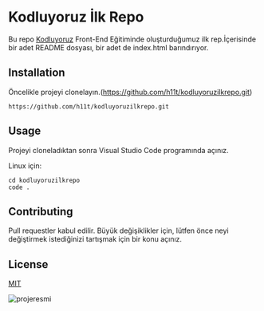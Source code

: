 # Kodluyoruz İlk Repo

Bu repo [Kodluyoruz](https://www.kodluyoruz.org/) Front-End Eğitiminde oluşturduğumuz ilk rep.İçerisinde bir adet README dosyası, bir adet de index.html barındırıyor.

## Installation
Öncelikle projeyi clonelayın.(https://github.com/h11t/kodluyoruzilkrepo.git)

```
https://github.com/h11t/kodluyoruzilkrepo.git
```

## Usage
Projeyi cloneladıktan sonra Visual Studio Code programında açınız.

Linux için:
```
cd kodluyoruzilkrepo
code .
```

## Contributing
Pull requestler kabul edilir. Büyük değişiklikler için, lütfen önce neyi değiştirmek istediğinizi tartışmak için bir konu açınız.

## License

[MIT](https://www.google.com.tr)


![projeresmi](\~\picture\projeresmi.PNG)

